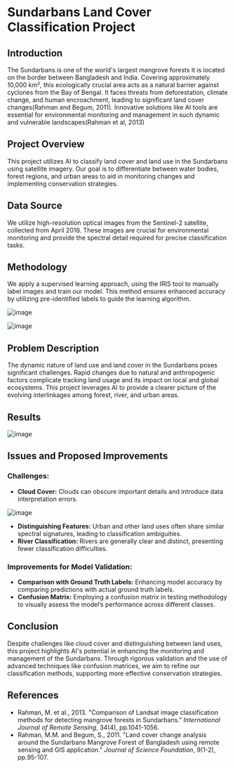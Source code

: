 # Sundarbans Land Cover Classification Project

## Introduction
The Sundarbans is one of the world's largest mangrove forests it is located on the border between Bangladesh and India. Covering approximately 10,000 km², this ecologically crucial area acts as a natural barrier against cyclones from the Bay of Bengal. It faces threats from deforestation, climate change, and human encroachment, leading to significant land cover changes(Rahman and Begum, 2011). Innovative solutions like AI tools are essential for environmental monitoring and management in such dynamic and vulnerable landscapes(Rahman et al, 2013)


## Project Overview
This project utilizes AI to classify land cover and land use in the Sundarbans using satellite imagery. Our goal is to differentiate between water bodies, forest regions, and urban areas to aid in monitoring changes and implementing conservation strategies.

## Data Source
We utilize high-resolution optical images from the Sentinel-2 satellite, collected from April 2018. These images are crucial for environmental monitoring and provide the spectral detail required for precise classification tasks.

## Methodology
We apply a supervised learning approach, using the IRIS tool to manually label images and train our model. This method ensures enhanced accuracy by utilizing pre-identified labels to guide the learning algorithm.

![image](https://github.com/SullyC25/SundarbansLandUse/assets/160886905/ce784566-2e39-48f7-a752-c17371c91763)

![image](https://github.com/SullyC25/SundarbansLandUse/assets/160886905/56058047-b8a3-4737-9886-72303b06082b)

## Problem Description
The dynamic nature of land use and land cover in the Sundarbans poses significant challenges. Rapid changes due to natural and anthropogenic factors complicate tracking land usage and its impact on local and global ecosystems. This project leverages AI to provide a clearer picture of the evolving interlinkages among forest, river, and urban areas.

## Results
![image](https://github.com/SullyC25/SundarbansLandUse/assets/160886905/45e1cfac-9367-46f1-8c61-2d85edc6b487)



## Issues and Proposed Improvements
### Challenges:
- **Cloud Cover:** Clouds can obscure important details and introduce data interpretation errors.

![image](https://github.com/SullyC25/SundarbansLandUse/assets/160886905/d02387d3-2307-493f-83bd-9b38b8ef1ec5)

- **Distinguishing Features:** Urban and other land uses often share similar spectral signatures, leading to classification ambiguities.
- **River Classification:** Rivers are generally clear and distinct, presenting fewer classification difficulties.


### Improvements for Model Validation:
- **Comparison with Ground Truth Labels:** Enhancing model accuracy by comparing predictions with actual ground truth labels.
- **Confusion Matrix:** Employing a confusion matrix in testing methodology to visually assess the model’s performance across different classes.

## Conclusion
Despite challenges like cloud cover and distinguishing between land uses, this project highlights AI's potential in enhancing the monitoring and management of the Sundarbans. Through rigorous validation and the use of advanced techniques like confusion matrices, we aim to refine our classification methods, supporting more effective conservation strategies.

## References
- Rahman, M. et al., 2013. "Comparison of Landsat image classification methods for detecting mangrove forests in Sundarbans." *International Journal of Remote Sensing*, 34(4), pp.1041-1056.
- Rahman, M.M. and Begum, S., 2011. "Land cover change analysis around the Sundarbans Mangrove Forest of Bangladesh using remote sensing and GIS application." *Journal of Science Foundation*, 9(1-2), pp.95-107.














